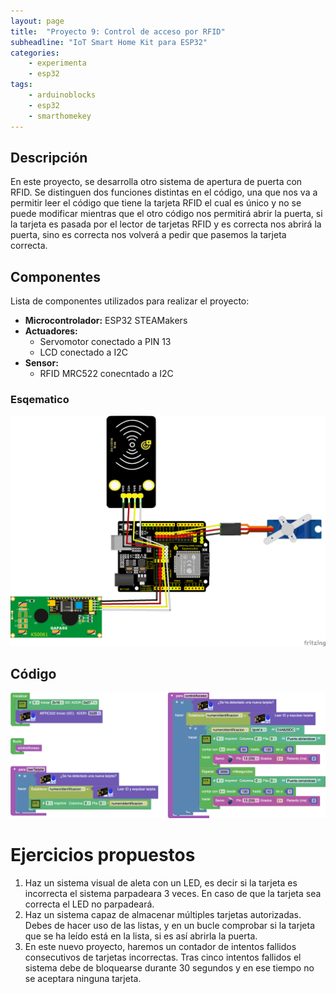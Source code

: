 ```yaml
---
layout: page
title:  "Proyecto 9: Control de acceso por RFID"
subheadline: "IoT Smart Home Kit para ESP32"
categories:
    - experimenta
    - esp32
tags:
    - arduinoblocks
    - esp32
    - smarthomekey
---
```


## Descripción
En este proyecto, se desarrolla otro sistema de apertura de puerta con RFID. Se distinguen dos funciones distintas en el código, una que nos va a permitir leer el código que tiene la tarjeta RFID el cual es único y no se puede modificar mientras que el otro código nos permitirá abrir la puerta, si la tarjeta es pasada por el lector de tarjetas RFID y es correcta nos abrirá la puerta, sino es correcta nos volverá a pedir que pasemos la tarjeta correcta.
## Componentes
Lista de componentes utilizados para realizar el proyecto:
- **Microcontrolador:** ESP32 STEAMakers
- **Actuadores:**
    - Servomotor conectado a PIN 13
    - LCD conectado a I2C
- **Sensor:**
    - RFID MRC522 conecntado a I2C

### Esqematico 
<p align="center">
    <img src="/images/experimenta/esp32/Proyectos/P09_Esquematico.png" alt="Proyecto 9" width="700"/>
</p>

## Código 
<p align="center">
    <img src="/images/experimenta/esp32/Proyectos/Proyecto09.png" alt="Proyecto 9" width="700"/>
</p>

# Ejercicios propuestos 
1.	Haz un sistema visual de aleta con un LED, es decir si la tarjeta es incorrecta el sistema parpadeara 3 veces. En caso de que la tarjeta sea correcta el LED no parpadeará. 
2.	Haz un sistema capaz de almacenar múltiples tarjetas autorizadas. Debes de hacer uso de las listas, y en un bucle comprobar si la tarjeta que se ha leído está en la lista, si es así abrirla la puerta. 
3.	En este nuevo proyecto, haremos un contador de intentos fallidos consecutivos de tarjetas incorrectas. Tras cinco intentos fallidos el sistema debe de bloquearse durante 30 segundos y en ese tiempo no se aceptara ninguna tarjeta. 
